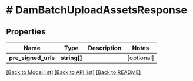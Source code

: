 # # DamBatchUploadAssetsResponse


## Properties


Name | Type | Description | Notes
------------ | ------------- | ------------- | -------------
**pre_signed_urls**| **string[]** |   | [optional]


[[Back to Model list]](../../README.md#models) [[Back to API list]](../../README.md#endpoints) [[Back to README]](../../README.md)